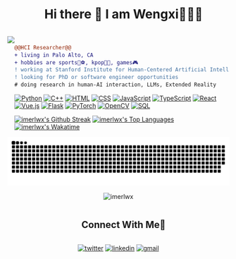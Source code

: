 <!--
**imerlwx/imerlwx** is a ✨ _special_ ✨ repository because its `README.md` (this file) appears on your GitHub profile.
### Hi there 👋 I am Wengxi👨🏻‍💻
Here are some ideas to get you started:

- 🔭 I’m currently working on ...
- 🌱 I’m currently learning ...
- 👯 I’m looking to collaborate on ...
- 🤔 I’m looking for help with ...
- 💬 Ask me about ...
- 📫 How to reach me: ...
- 😄 Pronouns: ...
- ⚡ Fun fact: ...
-->

<div id="user-content-toc">
  <ul align="center">
    <summary><h1 style="display: inline-block">Hi there 👋 I am Wengxi👨🏻‍💻</h1></summary>
  </ul>
</div>

<img align="left" height="200" src="https://media.giphy.com/media/ao9DUiTKH60XS/giphy.gif"/>

```diff

@@HCI Researcher@@
+ living in Palo Alto, CA
+ hobbies are sports🏀⚽️, kpop💃🏻, games🎮
! working at Stanford Institute for Human-Centered Artificial Intelligence
! looking for PhD or software engineer opportunities 
# doing research in human-AI interaction, LLMs, Extended Reality
```

<a href="#"><img alt="Python" src="https://img.shields.io/badge/Python-3776AB?logo=python&logoColor=fff&style=flat"></a>
<a href="#"><img alt="C++" src="https://img.shields.io/badge/C%2B%2B-00599C?logo=cplusplus&logoColor=fff&style=flat"></a>
<a href="#"><img alt="HTML" src="https://img.shields.io/badge/HTML5-E34F26?logo=html5&logoColor=fff&style=flat"></a>
<a href="#"><img alt="CSS" src="https://img.shields.io/badge/CSS3-1572B6?logo=css3&logoColor=fff&style=flat"></a>
<a href="https://www.javascript.com/"><img alt="JavaScript" src="https://img.shields.io/badge/JavaScript-F7DF1E?logo=javascript&logoColor=000&style=flat"></a>
<a href="#"><img alt="TypeScript" src="https://img.shields.io/badge/typescript-%23007ACC.svg?style=for-the-badge&logo=typescript&logoColor=white&style=flat"></a>
<a href="#"><img alt="React" src="https://img.shields.io/badge/react-%2320232a.svg?style=for-the-badge&logo=react&logoColor=%2361DAFB&style=flat"></a>
<a href="#"><img alt="Vue.js" src="https://img.shields.io/badge/vuejs-%2335495e.svg?style=for-the-badge&logo=vuedotjs&logoColor=%234FC08D&style=flat"></a>
<a href="#"><img alt="Flask" src="https://img.shields.io/badge/flask-%23000.svg?style=for-the-badge&logo=flask&logoColor=white&style=flat"></a>
<a href="#"><img alt="PyTorch" src="https://img.shields.io/badge/PyTorch-%23EE4C2C.svg?style=for-the-badge&logo=PyTorch&logoColor=white&style=flat"></a>
<a href="#"><img alt="OpenCV" src="https://img.shields.io/badge/opencv-%23white.svg?style=for-the-badge&logo=opencv&logoColor=white&style=flat"></a>
<a href="#"><img alt="SQL" src="https://custom-icon-badges.demolab.com/badge/SQL-025E8C.svg?logo=database&logoColor=white"></a>

<p>
<a href="#"><img alt="imerlwx's Github Streak" src="https://streak-stats.demolab.com?user=imerlwx&theme=transparent&hide_border=true&mode=weekly&card_width=400&ring=EB6A75&fire=EB6A75&currStreakNum=50EBE8&sideLabels=EB6A75&sideNums=50EBE8&currStreakLabel=50EBE8" height="192px"/></a>
<a href="#"><img alt="imerlwx's Top Languages" src="https://github-readme-stats-vibrantfix.vercel.app/api/top-langs?username=imerlwx&langs_count=8&layout=compact&theme=transparent&hide_border=true&bg_color=00000000&title_color=EB6A75&icon_color=F8D866&hide=Jupyter%20Notebook,Roff" height="192px"/></a>
<a href="#"><img alt="imerlwx's Wakatime" src="https://github-readme-stats.vercel.app/api/wakatime?username=imerlwx&theme=transparent&hide_border=true" height="192px"/></a>
  
</p>

<!--- snake -->
<div align="center">
  <img  src="https://github.com/1999AZZAR/1999AZZAR/blob/main/resources/img/grid-snake.svg"
       alt="snake" /></a>
</div>

<p align="center"> <img src="https://profile-counter.glitch.me/{imerlwx}/count.svg" alt="imerlwx" /> </p>

<!-- Connect with me -->
<!--h2 without bottom border-->
<div id="user-content-toc">
  <ul align="center">
    <summary><h2 style="display: inline-block">Connect With Me🤝</h2></summary>
  </ul>
</div>
<p align="center">
<a href="https://twitter.com/LiWengxi" target="blank"><img alt="twitter" src="https://img.shields.io/badge/Twitter-%231DA1F2.svg?style=for-the-badge&logo=Twitter&logoColor=white&style=flat"></a>
<a href="www.linkedin.com/in/wengxi-li" target="blank"><img alt="linkedin" src="https://img.shields.io/badge/linkedin-%230077B5.svg?style=for-the-badge&logo=linkedin&logoColor=white&style=flat"></a>
<a href="wengxili@umich.edu" target="blank"><img alt="gmail" src="https://img.shields.io/badge/Gmail-D14836?style=for-the-badge&logo=gmail&logoColor=white&style=flat"></a>
</p>
<br>

